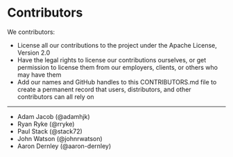 # Contributors

We contributors:

* License all our contributions to the project under the Apache License, Version 2.0
* Have the legal rights to license our contributions ourselves, or get permission to license them from our employers, clients, or others who may have them
* Add our names and GitHub handles to this CONTRIBUTORS.md file to create a permanent record that users, distributors, and other contributors can all rely on

-----------
* Adam Jacob (@adamhjk)
* Ryan Ryke (@rryke)
* Paul Stack (@stack72)
* John Watson (@johnrwatson)
* Aaron Dernley (@aaron-dernley)
